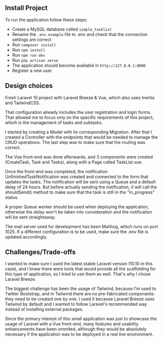 ## Install Project

To run the application follow these steps:

- Create a MySQL database called `simple_tasklist`
- Rename the `.env.example` file to .env and check that the connection settings are correct
- Run `composer install`
- Run `npm install`
- Run `npm run dev`
- Run `php artisan serve`
- The application should become available in `http://127.0.0.1:8000`
- Register a new user

## Design choices

Fresh Laravel 10 project with Laravel Breeze & Vue, which also uses Inertia and TailwindCSS.

That configuration already includes the user registration and login forms. That allowed me to focus only on the specific requirements of this project, which is the management of tasks and subtasks.

I started by creating a Model with its corresponding Migration. After that I created a Controller with the endpoints that would be needed to manage the CRUD operations. The last step was to make sure that the routing was correct.

The Vue front-end was done afterwards, and 3 components were created (CreateTask, Task and Tasks), along with a Page called TaskList.vue.

Once the front-end was completed, the notification UnfinishedTaskNotification was created and connected to the form that updates the tasks. The notification will be sent using a Queue and a default delay of 24 hours. But before actually sending the notification, it will call the shouldSend() method to make sure that the task is still in the "in_progress" status.

A proper Queue worker should be used when deploying the application, otherwise the delay won't be taken into consideration and the notification will be sent straightaway.

The mail server used for development has been Mailhog, which runs on port 1025. If a different configuration is to be used, make sure the .env file is updated accordingly.

## Challenges/Trade-offs

I wanted to make sure I used the latest stable Laravel version (10.10 in this case), and I knew there were tools that would provide all the scaffolding for this type of application, so I tried to use them as well. That's why I chose Laravel Breeze.

The biggest challenge has been the usage of Tailwind, because I'm used to Twitter Bootstrap, and in Tailwind there are no pre-fabricated components: they need to be created one by one. I used it because Laravel Breeze uses Tailwind by default and I wanted to follow Laravel's recommended way instead of installing external packages.

Since the primary interest of this small application was just to showcase the usage of Laravel with a Vue front-end, many features and usability enhancements have been ommited, although they would be absolutely necessary if the application was to be deployed in a real live environment.

